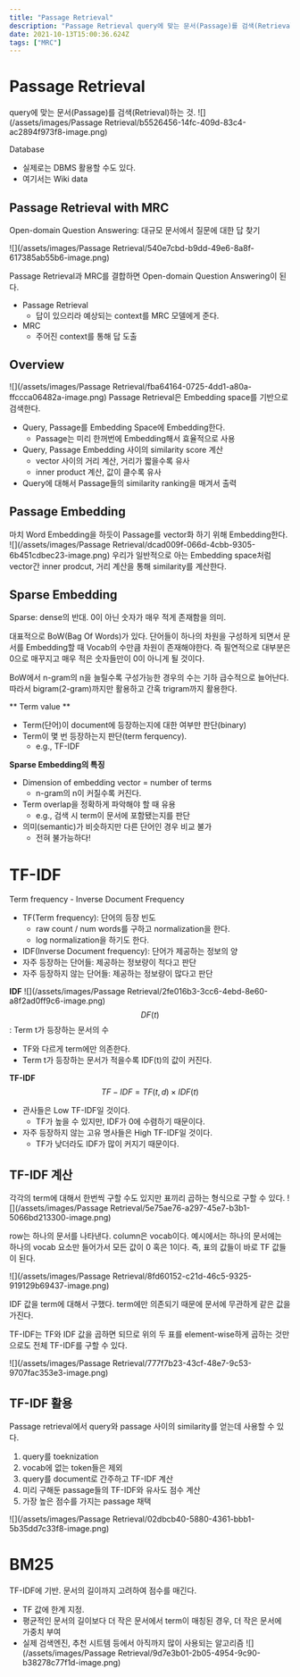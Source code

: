 ```yaml
---
title: "Passage Retrieval"
description: "Passage Retrieval query에 맞는 문서(Passage)를 검색(Retrieval)하는 것. "
date: 2021-10-13T15:00:36.624Z
tags: ["MRC"]
---
```

# Passage Retrieval
query에 맞는 문서(Passage)를 검색(Retrieval)하는 것.
![](/assets/images/Passage Retrieval/b5526456-14fc-409d-83c4-ac2894f973f8-image.png)

Database
- 실제로는 DBMS 활용할 수도 있다.
- 여기서는 Wiki data

## Passage Retrieval with MRC
Open-domain Question Answering: 대규모 문서에서 질문에 대한 답 찾기

![](/assets/images/Passage Retrieval/540e7cbd-b9dd-49e6-8a8f-617385ab55b6-image.png)

Passage Retrieval과 MRC를 결합하면 Open-domain Question Answering이 된다.
- Passage Retrieval
  - 답이 있으리라 예상되는 context를 MRC 모델에게 준다.
- MRC
  - 주어진 context를 통해 답 도출
  
## Overview
![](/assets/images/Passage Retrieval/fba64164-0725-4dd1-a80a-ffccca06482a-image.png)
Passage Retrieval은 Embedding space를 기반으로 검색한다.

- Query, Passage를 Embedding Space에 Embedding한다.
  - Passage는 미리 한꺼번에 Embedding해서 효율적으로 사용
- Query, Passage Embedding 사이의 similarity score 계산
  - vector 사이의 거리 계산, 거리가 짧을수록 유사
  - inner product 계산, 값이 클수록 유사
- Query에 대해서 Passage들의 similarity ranking을 매겨서 출력


## Passage Embedding
마치 Word Embedding을 하듯이 Passage를 vector화 하기 위해 Embedding한다.
![](/assets/images/Passage Retrieval/dcad009f-066d-4cbb-9305-6b451cdbec23-image.png)
우리가 일반적으로 아는 Embedding space처럼 vector간 inner prodcut, 거리 계산을 통해 similarity를 계산한다.

## Sparse Embedding
Sparse: dense의 반대. 0이 아닌 숫자가 매우 적게 존재함을 의미.

대표적으로 BoW(Bag Of Words)가 있다. 
단어들이 하나의 차원을 구성하게 되면서 문서를 Embedding할 때 Vocab의 수만큼 차원이 존재해야한다. 즉 필연적으로 대부분은 0으로 매꾸지고 매우 적은 숫자들만이 0이 아니게 될 것이다. 

BoW에서 n-gram의 n을 늘릴수록 구성가능한 경우의 수는 기하 급수적으로 늘어난다. 따라서 bigram(2-gram)까지만 활용하고 간혹 trigram까지 활용한다.

** Term value **
- Term(단어)이 document에 등장하는지에 대한 여부만 판단(binary)
- Term이 몇 번 등장하는지 판단(term ferquency).
  - e.g., TF-IDF
  
  
**Sparse Embedding의 특징**
- Dimension of embedding vector = number of terms
  - n-gram의 n이 커질수록 커진다.
- Term overlap을 정확하게 파악해야 할 때 유용
  - e.g., 검색 시 term이 문서에 포함됐는지를 판단
- 의미(semantic)가 비슷하지만 다른 단어인 경우 비교 불가
  - 전혀 불가능하다!

# TF-IDF
Term frequency - Inverse Document Frequency

- TF(Term frequency): 단어의 등장 빈도
  - raw count / num words를 구하고 normalization을 한다.
  - log normalization을 하기도 한다.
- IDF(Inverse Document frequency): 단어가 제공하는 정보의 양
- 자주 등장하는 단어들: 제공하는 정보량이 적다고 판단
- 자주 등장하지 않는 단어들: 제공하는 정보량이 많다고 판단

**IDF**
![](/assets/images/Passage Retrieval/2fe016b3-3cc6-4ebd-8e60-a8f2ad0ff9c6-image.png)
$$DF(t)$$: Term t가 등장하는 문서의 수
- TF와 다르게 term에만 의존한다.
- Term t가 등장하는 문서가 적을수록 IDF(t)의 값이 커진다.

**TF-IDF**
$$TF-IDF = TF(t,d) \times IDF(t)$$
- 관사들은 Low TF-IDF일 것이다.
  - TF가 높을 수 있지만, IDF가 0에 수렴하기 때문이다.
- 자주 등장하지 않는 고유 명사들은 High TF-IDF일 것이다.
  - TF가 낮더라도 IDF가 많이 커지기 때문이다.
  
## TF-IDF 계산
각각의 term에 대해서 한번씩 구할 수도 있지만 표끼리 곱하는 형식으로 구할 수 있다.
![](/assets/images/Passage Retrieval/5e75ae76-a297-45e7-b3b1-5066bd213300-image.png)

row는 하나의 문서를 나타낸다. column은 vocab이다. 예시에서는 하나의 문서에는 하나의 vocab 요소만 들어가서 모든 값이 0 혹은 1이다. 즉, 표의 값들이 바로 TF 값들이 된다.

![](/assets/images/Passage Retrieval/8fd60152-c21d-46c5-9325-919129b69437-image.png)

IDF 값을 term에 대해서 구했다. term에만 의존되기 때문에 문서에 무관하게 같은 값을 가진다.

TF-IDF는 TF와 IDF 값을 곱하면 되므로 위의 두 표를 element-wise하게 곱하는 것만으로도 전체 TF-IDF를 구할 수 있다.

![](/assets/images/Passage Retrieval/777f7b23-43cf-48e7-9c53-9707fac353e3-image.png)

## TF-IDF 활용
Passage retrieval에서 query와 passage 사이의 similarity를 얻는데 사용할 수 있다. 

1. query를 toeknization
2. vocab에 없는 token들은 제외
3. query를 document로 간주하고 TF-IDF 계산
4. 미리 구해둔 passage들의 TF-IDF와 유사도 점수 계산
5. 가장 높은 점수를 가지는 passage 채택

![](/assets/images/Passage Retrieval/02dbcb40-5880-4361-bbb1-5b35dd7c33f8-image.png)

# BM25
TF-IDF에 기반. 문서의 길이까지 고려하여 점수를 매긴다.
- TF 값에 한계 지정.
- 평균적인 문서의 길이보다 더 작은 문서에서 term이 매칭된 경우, 더 작은 문서에 가중치 부여
- 실제 검색엔진, 추천 시트템 등에서 아직까지 많이 사용되는 알고리즘
![](/assets/images/Passage Retrieval/9d7e3b01-2b05-4954-9c90-b38278c77f1d-image.png)




